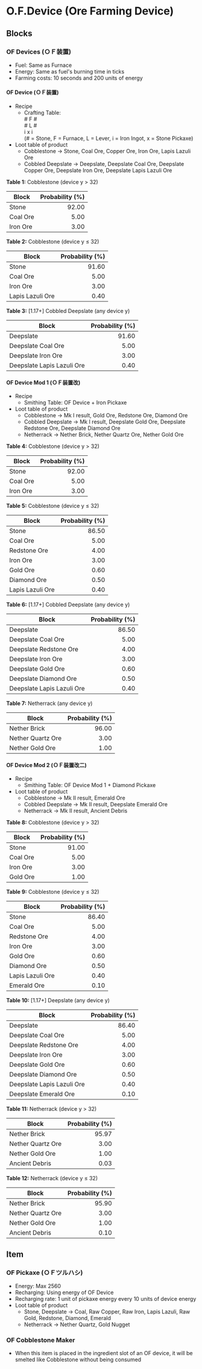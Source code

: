 # O.F.Device (Ore Farming Device)

## Blocks

### OF Devices (ＯＦ装置)

- Fuel: Same as Furnace
- Energy: Same as fuel's burning time in ticks
- Farming costs: 10 seconds and 200 units of energy

#### OF Device (ＯＦ装置)

- Recipe
  - Crafting Table: <br/># F # <br/># L # <br />i x i <br />(# = Stone, F = Furnace, L = Lever, i = Iron Ingot, x = Stone Pickaxe)
- Loot table of product
  - Cobblestone -> Stone, Coal Ore, Copper Ore, Iron Ore, Lapis Lazuli Ore
  - Cobbled Deepslate -> Deepslate, Deepslate Coal Ore, Deepslate Copper Ore, Deepslate Iron Ore, Deepslate Lapis Lazuli Ore

**Table 1:** Cobblestone (device y > 32)

| Block | Probability (%) |
| --- | ---: |
| Stone | 92.00 |
| Coal Ore | 5.00 |
| Iron Ore | 3.00 |

**Table 2:** Cobblestone (device y ≤ 32)

| Block | Probability (%) |
| --- | ---: |
| Stone | 91.60 |
| Coal Ore | 5.00 |
| Iron Ore | 3.00 |
| Lapis Lazuli Ore | 0.40 |

**Table 3:** [1.17+] Cobbled Deepslate (any device y)

| Block | Probability (%) |
| --- | ---: |
| Deepslate | 91.60 |
| Deepslate Coal Ore | 5.00 |
| Deepslate Iron Ore | 3.00 |
| Deepslate Lapis Lazuli Ore | 0.40 |

#### OF Device Mod 1 (ＯＦ装置改)

- Recipe
  - Smithing Table: OF Device + Iron Pickaxe
- Loot table of product
  - Cobblestone -> Mk I result, Gold Ore, Redstone Ore, Diamond Ore
  - Cobbled Deepslate -> Mk I result, Deepslate Gold Ore, Deepslate Redstone Ore, Deepslate Diamond Ore
  - Netherrack -> Nether Brick, Nether Quartz Ore, Nether Gold Ore

**Table 4:** Cobblestone (device y > 32)

| Block | Probability (%) |
| --- | ---: |
| Stone | 92.00 |
| Coal Ore | 5.00 |
| Iron Ore | 3.00 |

**Table 5:** Cobblestone (device y ≤ 32)

| Block | Probability (%) |
| --- | ---: |
| Stone | 86.50 |
| Coal Ore | 5.00 |
| Redstone Ore | 4.00 |
| Iron Ore | 3.00 |
| Gold Ore | 0.60 |
| Diamond Ore | 0.50 |
| Lapis Lazuli Ore | 0.40 |

**Table 6:** [1.17+] Cobbled Deepslate (any device y)

| Block | Probability (%) |
| --- | ---: |
| Deepslate | 86.50 |
| Deepslate Coal Ore | 5.00 |
| Deepslate Redstone Ore | 4.00 |
| Deepslate Iron Ore | 3.00 |
| Deepslate Gold Ore | 0.60 |
| Deepslate Diamond Ore | 0.50 |
| Deepslate Lapis Lazuli Ore | 0.40 |

**Table 7:** Netherrack (any device y)

| Block | Probability (%) |
| --- | ---: |
| Nether Brick | 96.00 |
| Nether Quartz Ore | 3.00 |
| Nether Gold Ore | 1.00 |

#### OF Device Mod 2 (ＯＦ装置改二)

- Recipe
  - Smithing Table: OF Device Mod 1 + Diamond Pickaxe
- Loot table of product
  - Cobblestone -> Mk II result, Emerald Ore
  - Cobbled Deepslate -> Mk II result, Deepslate Emerald Ore
  - Netherrack -> Mk II result, Ancient Debris

**Table 8:** Cobblestone (device y > 32)

| Block | Probability (%) |
| --- | ---: |
| Stone | 91.00 |
| Coal Ore | 5.00 |
| Iron Ore | 3.00 |
| Gold Ore | 1.00 |

**Table 9:** Cobblestone (device y ≤ 32)

| Block | Probability (%) |
| --- | ---: |
| Stone | 86.40 |
| Coal Ore | 5.00 |
| Redstone Ore | 4.00 |
| Iron Ore | 3.00 |
| Gold Ore | 0.60 |
| Diamond Ore | 0.50 |
| Lapis Lazuli Ore | 0.40 |
| Emerald Ore | 0.10 |

**Table 10:** [1.17+] Deepslate (any device y)

| Block | Probability (%) |
| --- | ---: |
| Deepslate | 86.40 |
| Deepslate Coal Ore | 5.00 |
| Deepslate Redstone Ore | 4.00 |
| Deepslate Iron Ore | 3.00 |
| Deepslate Gold Ore | 0.60 |
| Deepslate Diamond Ore | 0.50 |
| Deepslate Lapis Lazuli Ore | 0.40 |
| Deepslate Emerald Ore | 0.10 |

**Table 11:** Netherrack (device y > 32)

| Block | Probability (%) |
| --- | ---: |
| Nether Brick | 95.97 |
| Nether Quartz Ore | 3.00 |
| Nether Gold Ore | 1.00 |
| Ancient Debris | 0.03 |

**Table 12:** Netherrack (device y ≤ 32)

| Block | Probability (%) |
| --- | ---: |
| Nether Brick | 95.90 |
| Nether Quartz Ore | 3.00 |
| Nether Gold Ore | 1.00 |
| Ancient Debris | 0.10 |

## Item

### OF Pickaxe (ＯＦツルハシ)

- Energy: Max 2560
- Recharging: Using energy of OF Device
- Recharging rate: 1 unit of pickaxe energy every 10 units of device energy
- Loot table of product
  - Stone, Deepslate -> Coal, Raw Copper, Raw Iron, Lapis Lazuli, Raw Gold, Redstone, Diamond, Emerald
  - Netherrack -> Nether Quartz, Gold Nugget

### OF Cobblestone Maker

- When this item is placed in the ingredient slot of an OF device, it will be smelted like Cobblestone without being consumed
